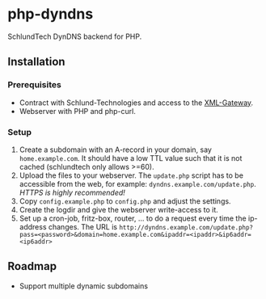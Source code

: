php-dyndns
==========

SchlundTech DynDNS backend for PHP.

Installation
------------

### Prerequisites

- Contract with Schlund-Technologies and access to the [XML-Gateway](http://www.schlundtech.com/services/xml-gateway/).
- Webserver with PHP and php-curl.

### Setup

1. Create a subdomain with an A-record in your domain, say `home.example.com`. It should have a low TTL value such that it is not cached (schlundtech only allows >=60).
2. Upload the files to your webserver. The `update.php` script has to be accessible from the web, for example: `dyndns.example.com/update.php`. *HTTPS is highly recommended!*
3. Copy `config.example.php` to `config.php` and adjust the settings.
4. Create the logdir and give the webserver write-access to it.
5. Set up a cron-job, fritz-box, router, ... to do a request every time the ip-address changes. The URL is `http://dyndns.example.com/update.php?pass=<password>&domain=home.example.com&ipaddr=<ipaddr>&ip6addr=<ip6addr>`


Roadmap
-------

- Support multiple dynamic subdomains
